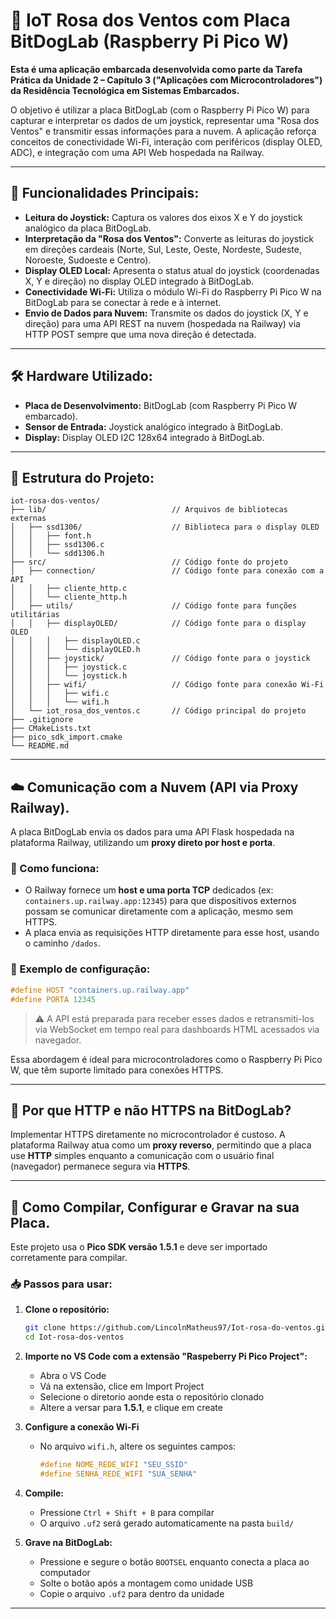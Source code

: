 
# 🧭 IoT Rosa dos Ventos com Placa BitDogLab (Raspberry Pi Pico W)

**Esta é uma aplicação embarcada desenvolvida como parte da Tarefa Prática da Unidade 2 – Capítulo 3 ("Aplicações com Microcontroladores") da Residência Tecnológica em Sistemas Embarcados.**

O objetivo é utilizar a placa BitDogLab (com o Raspberry Pi Pico W) para capturar e interpretar os dados de um joystick, representar uma "Rosa dos Ventos" e transmitir essas informações para a nuvem. A aplicação reforça conceitos de conectividade Wi-Fi, interação com periféricos (display OLED, ADC), e integração com uma API Web hospedada na Railway.

---

## 🎯 Funcionalidades Principais:

* **Leitura do Joystick:** Captura os valores dos eixos X e Y do joystick analógico da placa BitDogLab.
* **Interpretação da "Rosa dos Ventos":** Converte as leituras do joystick em direções cardeais (Norte, Sul, Leste, Oeste, Nordeste, Sudeste, Noroeste, Sudoeste e Centro).
* **Display OLED Local:** Apresenta o status atual do joystick (coordenadas X, Y e direção) no display OLED integrado à BitDogLab.
* **Conectividade Wi-Fi:** Utiliza o módulo Wi-Fi do Raspberry Pi Pico W na BitDogLab para se conectar à rede e à internet.
* **Envio de Dados para Nuvem:** Transmite os dados do joystick (X, Y e direção) para uma API REST na nuvem (hospedada na Railway) via HTTP POST sempre que uma nova direção é detectada.

---

## 🛠️ Hardware Utilizado:

* **Placa de Desenvolvimento:** BitDogLab (com Raspberry Pi Pico W embarcado).
* **Sensor de Entrada:** Joystick analógico integrado à BitDogLab.
* **Display:** Display OLED I2C 128x64 integrado à BitDogLab.

---

## 📁 Estrutura do Projeto:

```
iot-rosa-dos-ventos/
├── lib/                            // Arquivos de bibliotecas externas
│   ├── ssd1306/                    // Biblioteca para o display OLED      
│   │   ├── font.h                  
│   │   ├── ssd1306.c               
│   │   └── sdd1306.h               
├── src/                            // Código fonte do projeto
│   ├── connection/                 // Código fonte para conexão com a API
│   │   ├── cliente_http.c
│   │   └── cliente_http.h
│   ├── utils/                      // Código fonte para funções utilitárias
│   │   ├── displayOLED/            // Código fonte para o display OLED
│   │   │   ├── displayOLED.c
│   │   │   └── displayOLED.h
│   │   ├── joystick/               // Código fonte para o joystick     
│   │   │   ├── joystick.c
│   │   │   └── joystick.h
│   │   ├── wifi/                   // Código fonte para conexão Wi-Fi 
│   │   │   ├── wifi.c
│   │   │   └── wifi.h
│   └── iot_rosa_dos_ventos.c       // Código principal do projeto
├── .gitignore
├── CMakeLists.txt
├── pico_sdk_import.cmake
└── README.md
```

---

## ☁️ Comunicação com a Nuvem (API via Proxy Railway).

A placa BitDogLab envia os dados para uma API Flask hospedada na plataforma Railway, utilizando um **proxy direto por host e porta**.

### 🔌 Como funciona:

- O Railway fornece um **host e uma porta TCP** dedicados (ex: `containers.up.railway.app:12345`) para que dispositivos externos possam se comunicar diretamente com a aplicação, mesmo sem HTTPS.
- A placa envia as requisições HTTP diretamente para esse host, usando o caminho `/dados`.

### 📌 Exemplo de configuração:
```c
#define HOST "containers.up.railway.app"
#define PORTA 12345
```

> ⚠️ A API está preparada para receber esses dados e retransmiti-los via WebSocket em tempo real para dashboards HTML acessados via navegador.

Essa abordagem é ideal para microcontroladores como o Raspberry Pi Pico W, que têm suporte limitado para conexões HTTPS.

---

## 🔐 Por que HTTP e não HTTPS na BitDogLab?

Implementar HTTPS diretamente no microcontrolador é custoso. A plataforma Railway atua como um **proxy reverso**, permitindo que a placa use **HTTP** simples enquanto a comunicação com o usuário final (navegador) permanece segura via **HTTPS**.

---

## 🚀 Como Compilar, Configurar e Gravar na sua Placa.

Este projeto usa o **Pico SDK versão 1.5.1** e deve ser importado corretamente para compilar.

### 📥 Passos para usar:

1. **Clone o repositório:**
   ```bash
   git clone https://github.com/LincolnMatheus97/Iot-rosa-do-ventos.git
   cd Iot-rosa-dos-ventos
   ```

2. **Importe no VS Code com a extensão "Raspeberry Pi Pico Project":**
   - Abra o VS Code
   - Vá na extensão, clice em Import Project
   - Selecione o diretorio aonde esta o repositório clonado
   - Altere a versar para **1.5.1**, e clique em create

3. **Configure a conexão Wi-Fi**
   - No arquivo `wifi.h`, altere os seguintes campos:
     ```c
     #define NOME_REDE_WIFI "SEU_SSID"
     #define SENHA_REDE_WIFI "SUA_SENHA"
     ```

4. **Compile:**
   - Pressione `Ctrl + Shift + B` para compilar
   - O arquivo `.uf2` será gerado automaticamente na pasta `build/`

5. **Grave na BitDogLab:**
   - Pressione e segure o botão `BOOTSEL` enquanto conecta a placa ao computador
   - Solte o botão após a montagem como unidade USB
   - Copie o arquivo `.uf2` para dentro da unidade

---
